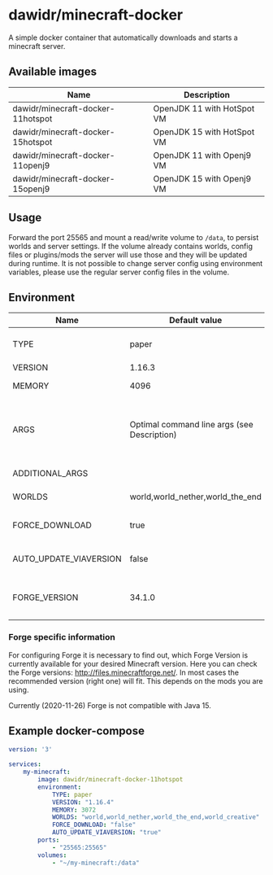 # dawidr/minecraft-docker
A simple docker container that automatically downloads and starts a minecraft server.

## Available images
| Name                              | Description                |
| --------------------------------- | -------------------------- |
| dawidr/minecraft-docker-11hotspot | OpenJDK 11 with HotSpot VM |
| dawidr/minecraft-docker-15hotspot | OpenJDK 15 with HotSpot VM |
| dawidr/minecraft-docker-11openj9  | OpenJDK 11 with Openj9 VM  |
| dawidr/minecraft-docker-15openj9  | OpenJDK 15 with Openj9 VM  |

## Usage
Forward the port 25565 and mount a read/write volume to `/data`, to persist worlds and server settings. If the volume already contains worlds, config files or plugins/mods the server will use those and they will be updated during runtime. It is not possible to change server config using environment variables, please use the regular server config files in the volume.

## Environment
| Name                   | Default value                               | Description                                                                                                                                                             |
| ---------------------- | ------------------------------------------- | ----------------------------------------------------------------------------------------------------------------------------------------------------------------------- |
| TYPE                   | paper                                       | Which server jar to use. Currently supported: paper, fabric, forge, waterfall                                                                                                  |
| VERSION                | 1.16.3                                      | Which Minecraft version to use                                                                                                                                          |
| MEMORY                 | 4096                                        | How much RAM to allocate for the server (in MB)                                                                                                                         |
| ARGS                   | Optimal command line args (see Description) | Which arguments to pass to the Java process. Depending on the container it uses them from https://mcflags.emc.gs or https://steinborn.me/posts/tuning-minecraft-openj9/ |
| ADDITIONAL_ARGS        |                                             | Additional arguments if you don't want to overwrite the whole ARGS                                                                                                      |
| WORLDS                 | world,world_nether,world_the_end            | Which world directories to use (ignored for when using waterfall)                                                                                                       |
| FORCE_DOWNLOAD         | true                                        | If set to "false", no server jar will be downloaded if there is already one present from a previous run                                                                 |
| AUTO_UPDATE_VIAVERSION | false                                       | If set to "true", the latest version of ViaVersion will be downloaded and put into the plugins or mods folder                                                           |
| FORGE_VERSION          | 34.1.0                                      | Specific version for the Forge Installer. Only used when `TYPE: forge` is used. See [Forge specific Information](#forge-specific-information) below.                    |

### Forge specific information

For configuring Forge it is necessary to find out, which Forge Version is currently available for your desired Minecraft version.
Here you can check the Forge versions: http://files.minecraftforge.net/.
In most cases the recommended version (right one) will fit. This depends on the mods you are using.

Currently (2020-11-26) Forge is not compatible with Java 15.

## Example docker-compose
```yaml
version: '3'

services:
    my-minecraft:
        image: dawidr/minecraft-docker-11hotspot
        environment:
            TYPE: paper
            VERSION: "1.16.4"
            MEMORY: 3072
            WORLDS: "world,world_nether,world_the_end,world_creative"
            FORCE_DOWNLOAD: "false"
            AUTO_UPDATE_VIAVERSION: "true"
        ports:
            - "25565:25565"
        volumes:
            - "~/my-minecraft:/data"
```
